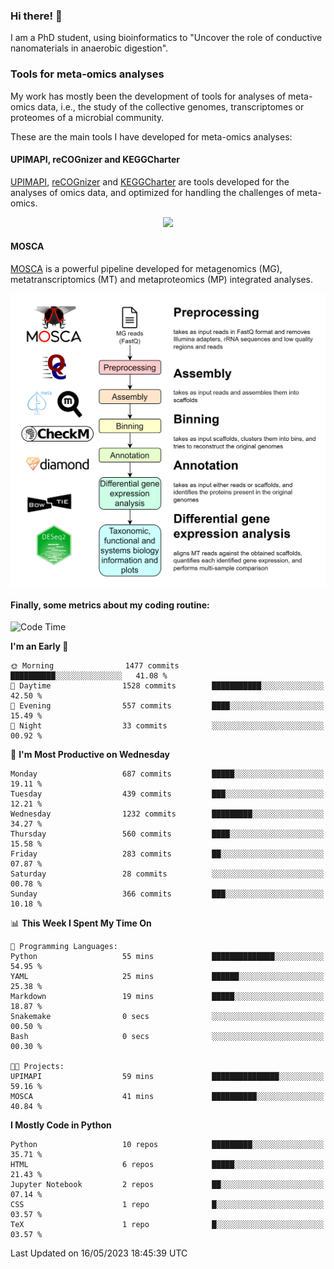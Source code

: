 ### Hi there! 👋

I am a PhD student, using bioinformatics to "Uncover the role of conductive nanomaterials in anaerobic digestion".

### Tools for meta-omics analyses

My work has mostly been the development of tools for analyses of meta-omics data, i.e., the study of the collective genomes, transcriptomes or proteomes of a microbial community.

These are the main tools I have developed for meta-omics analyses:

#### UPIMAPI, reCOGnizer and KEGGCharter

[UPIMAPI](https://github.com/iquasere/UPIMAPI), [reCOGnizer](https://github.com/iquasere/reCOGnizer) and [KEGGCharter](https://github.com/iquasere/KEGGCharter) are tools developed for the analyses of omics data, and optimized for handling the challenges of meta-omics.

<p align="center">
    <img src="assets/annotation_paper.png">
</p>

#### MOSCA

[MOSCA](https://github.com/iquasere/MOSCA) is a powerful pipeline developed for metagenomics (MG), metatranscriptomics (MT) and metaproteomics (MP) integrated analyses.

<p align="center">
    <img src="assets/mosca_workflow.png" align="center" width="700">
</p>


#### Finally, some metrics about my coding routine:

<!--START_SECTION:waka-->
![Code Time](http://img.shields.io/badge/Code%20Time-563%20hrs%2046%20mins-blue)

**I'm an Early 🐤** 

```text
🌞 Morning                1477 commits        ██████████░░░░░░░░░░░░░░░   41.08 % 
🌆 Daytime                1528 commits        ███████████░░░░░░░░░░░░░░   42.50 % 
🌃 Evening                557 commits         ████░░░░░░░░░░░░░░░░░░░░░   15.49 % 
🌙 Night                  33 commits          ░░░░░░░░░░░░░░░░░░░░░░░░░   00.92 % 
```
📅 **I'm Most Productive on Wednesday** 

```text
Monday                   687 commits         █████░░░░░░░░░░░░░░░░░░░░   19.11 % 
Tuesday                  439 commits         ███░░░░░░░░░░░░░░░░░░░░░░   12.21 % 
Wednesday                1232 commits        █████████░░░░░░░░░░░░░░░░   34.27 % 
Thursday                 560 commits         ████░░░░░░░░░░░░░░░░░░░░░   15.58 % 
Friday                   283 commits         ██░░░░░░░░░░░░░░░░░░░░░░░   07.87 % 
Saturday                 28 commits          ░░░░░░░░░░░░░░░░░░░░░░░░░   00.78 % 
Sunday                   366 commits         ███░░░░░░░░░░░░░░░░░░░░░░   10.18 % 
```


📊 **This Week I Spent My Time On** 

```text
💬 Programming Languages: 
Python                   55 mins             ██████████████░░░░░░░░░░░   54.95 % 
YAML                     25 mins             ██████░░░░░░░░░░░░░░░░░░░   25.38 % 
Markdown                 19 mins             █████░░░░░░░░░░░░░░░░░░░░   18.87 % 
Snakemake                0 secs              ░░░░░░░░░░░░░░░░░░░░░░░░░   00.50 % 
Bash                     0 secs              ░░░░░░░░░░░░░░░░░░░░░░░░░   00.30 % 

🐱‍💻 Projects: 
UPIMAPI                  59 mins             ███████████████░░░░░░░░░░   59.16 % 
MOSCA                    41 mins             ██████████░░░░░░░░░░░░░░░   40.84 % 
```

**I Mostly Code in Python** 

```text
Python                   10 repos            █████████░░░░░░░░░░░░░░░░   35.71 % 
HTML                     6 repos             █████░░░░░░░░░░░░░░░░░░░░   21.43 % 
Jupyter Notebook         2 repos             ██░░░░░░░░░░░░░░░░░░░░░░░   07.14 % 
CSS                      1 repo              █░░░░░░░░░░░░░░░░░░░░░░░░   03.57 % 
TeX                      1 repo              █░░░░░░░░░░░░░░░░░░░░░░░░   03.57 % 
```




 Last Updated on 16/05/2023 18:45:39 UTC
<!--END_SECTION:waka-->
